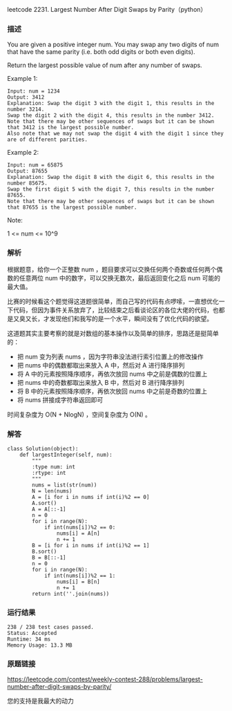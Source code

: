 leetcode  2231. Largest Number After Digit Swaps by Parity（python）




### 描述

You are given a positive integer num. You may swap any two digits of num that have the same parity (i.e. both odd digits or both even digits).

Return the largest possible value of num after any number of swaps.



Example 1:

	Input: num = 1234
	Output: 3412
	Explanation: Swap the digit 3 with the digit 1, this results in the number 3214.
	Swap the digit 2 with the digit 4, this results in the number 3412.
	Note that there may be other sequences of swaps but it can be shown that 3412 is the largest possible number.
	Also note that we may not swap the digit 4 with the digit 1 since they are of different parities.


	
Example 2:

	Input: num = 65875
	Output: 87655
	Explanation: Swap the digit 8 with the digit 6, this results in the number 85675.
	Swap the first digit 5 with the digit 7, this results in the number 87655.
	Note that there may be other sequences of swaps but it can be shown that 87655 is the largest possible number.





Note:


1 <= num <= 10^9

### 解析


根据题意，给你一个正整数 num ，题目要求可以交换任何两个奇数或任何两个偶数的任意两位 num 中的数字，可以交换无数次，最后返回变化之后 num 可能的最大值。

比赛的时候看这个题觉得这道题很简单，而自己写的代码有点啰嗦，一直想优化一下代码，但因为事件关系放弃了，比较结束之后看谈论区的各位大佬的代码，也都是又臭又长，才发现他们和我写的是一个水平，瞬间没有了优化代码的欲望。

这道题其实主要考察的就是对数组的基本操作以及简单的排序，思路还是挺简单的：

* 把 num 变为列表 nums ，因为字符串没法进行索引位置上的修改操作
* 把 nums 中的偶数都取出来放入 A 中，然后对 A 进行降序排列
* 将 A 中的元素按照降序顺序，再依次放回 nums 中之前是偶数的位置上
* 把 nums 中的奇数都取出来放入 B 中，然后对 B 进行降序排列
* 将 B 中的元素按照降序顺序，再依次放回 nums 中之前是奇数的位置上
* 将 nums 拼接成字符串返回即可

时间复杂度为 O(N + NlogN) ，空间复杂度为 O(N) 。

### 解答
				
	class Solution(object):
	    def largestInteger(self, num):
	        """
	        :type num: int
	        :rtype: int
	        """
	        nums = list(str(num))
	        N = len(nums)
	        A = [i for i in nums if int(i)%2 == 0]
	        A.sort()
	        A = A[::-1]
	        n = 0
	        for i in range(N):
	            if int(nums[i])%2 == 0:
	                nums[i] = A[n]
	                n += 1
	        B = [i for i in nums if int(i)%2 == 1]
	        B.sort()
	        B = B[::-1]
	        n = 0
	        for i in range(N):
	            if int(nums[i])%2 == 1:
	                nums[i] = B[n]
	                n += 1
	        return int(''.join(nums))

            	      
			
### 运行结果

	
	238 / 238 test cases passed.
	Status: Accepted
	Runtime: 34 ms
	Memory Usage: 13.3 MB


### 原题链接

https://leetcode.com/contest/weekly-contest-288/problems/largest-number-after-digit-swaps-by-parity/

您的支持是我最大的动力

